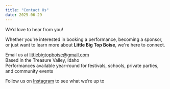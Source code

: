```yaml
---
title: "Contact Us"
date: 2025-06-29
---
```


We’d love to hear from you!

Whether you're interested in booking a performance, becoming a sponsor, or just want to learn more about **Little Big Top Boise**, we're here to connect.

 Email us at [littlebigtopboise@gmail.com](mailto:littlebigtopboise@gmail.com)  
 Based in the Treasure Valley, Idaho  
 Performances available year-round for festivals, schools, private parties, and community events

Follow us on [Instagram](https://www.instagram.com/LittleBigTopBoise) to see what we’re up to